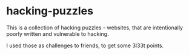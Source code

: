 # hacking-puzzles

This is a collection of hacking puzzles - websites, that are intentionally poorly written and vulnerable to hacking.

I used those as challenges to friends, to get some 3l33t points.
